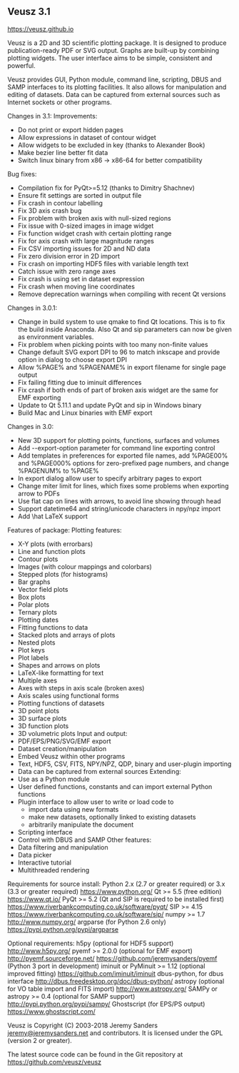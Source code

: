 Veusz 3.1
---------
https://veusz.github.io

Veusz is a 2D and 3D scientific plotting package.  It is designed to
produce publication-ready PDF or SVG output. Graphs are built-up by
combining plotting widgets. The user interface aims to be simple,
consistent and powerful.

Veusz provides GUI, Python module, command line, scripting, DBUS and
SAMP interfaces to its plotting facilities. It also allows for
manipulation and editing of datasets. Data can be captured from
external sources such as Internet sockets or other programs.

Changes in 3.1:
 Improvements:
  * Do not print or export hidden pages
  * Allow expressions in dataset of contour widget
  * Allow widgets to be excluded in key (thanks to Alexander Book)
  * Make bezier line better fit data
  * Switch linux binary from x86 -> x86-64 for better compatibility

 Bug fixes:
  * Compilation fix for PyQt>=5.12 (thanks to Dimitry Shachnev)
  * Ensure fit settings are sorted in output file
  * Fix crash in contour labelling
  * Fix 3D axis crash bug
  * Fix problem with broken axis with null-sized regions
  * Fix issue with 0-sized images in image widget
  * Fix function widget crash with certain plotting range
  * Fix for axis crash with large magnitude ranges
  * Fix CSV importing issues for 2D and ND data
  * Fix zero division error in 2D import
  * Fix crash on importing HDF5 files with variable length text
  * Catch issue with zero range axes
  * Fix crash is using set in dataset expression
  * Fix crash when moving line coordinates
  * Remove deprecation warnings when compiling with recent Qt versions

Changes in 3.0.1:
 * Change in build system to use qmake to find Qt locations. This is to fix
   the build inside Anaconda. Also Qt and sip parameters can now be given
   as environment variables.
 * Fix problem when picking points with too many non-finite values
 * Change default SVG export DPI to 96 to match inkscape and provide
   option in dialog to choose export DPI
 * Allow %PAGE% and %PAGENAME% in export filename for single page output
 * Fix failing fitting due to iminuit differences
 * Fix crash if both ends of part of broken axis widget are the same for
   EMF exporting
 * Update to Qt 5.11.1 and update PyQt and sip in Windows binary
 * Build Mac and Linux binaries with EMF export

Changes in 3.0:
 * New 3D support for plotting points, functions, surfaces and volumes
 * Add --export-option parameter for command line exporting control
 * Add templates in preferences for exported file names, add %PAGE00% and
   %PAGE000% options for zero-prefixed page numbers, and change %PAGENUM%
   to %PAGE%
 * In export dialog allow user to specify arbitrary pages to export
 * Change miter limit for lines, which fixes some problems when exporting
   arrow to PDFs
 * Use flat cap on lines with arrows, to avoid line showing through head
 * Support datetime64 and string/unicode characters in npy/npz import
 * Add \hat LaTeX support

Features of package:
 Plotting features:
  * X-Y plots (with errorbars)
  * Line and function plots
  * Contour plots
  * Images (with colour mappings and colorbars)
  * Stepped plots (for histograms)
  * Bar graphs
  * Vector field plots
  * Box plots
  * Polar plots
  * Ternary plots
  * Plotting dates
  * Fitting functions to data
  * Stacked plots and arrays of plots
  * Nested plots
  * Plot keys
  * Plot labels
  * Shapes and arrows on plots
  * LaTeX-like formatting for text
  * Multiple axes
  * Axes with steps in axis scale (broken axes)
  * Axis scales using functional forms
  * Plotting functions of datasets
  * 3D point plots
  * 3D surface plots
  * 3D function plots
  * 3D volumetric plots
 Input and output:
  * PDF/EPS/PNG/SVG/EMF export
  * Dataset creation/manipulation
  * Embed Veusz within other programs
  * Text, HDF5, CSV, FITS, NPY/NPZ, QDP, binary and user-plugin importing
  * Data can be captured from external sources
 Extending:
  * Use as a Python module
  * User defined functions, constants and can import external Python functions
  * Plugin interface to allow user to write or load code to
     - import data using new formats
     - make new datasets, optionally linked to existing datasets
     - arbitrarily manipulate the document
  * Scripting interface
  * Control with DBUS and SAMP
 Other features:
  * Data filtering and manipulation
  * Data picker
  * Interactive tutorial
  * Multithreaded rendering

Requirements for source install:
 Python 2.x (2.7 or greater required) or 3.x (3.3 or greater required)
   https://www.python.org/
 Qt >= 5.5 (free edition)
   https://www.qt.io/
 PyQt >= 5.2  (Qt and SIP is required to be installed first)
   https://www.riverbankcomputing.co.uk/software/pyqt/
 SIP >= 4.15
   https://www.riverbankcomputing.co.uk/software/sip/
 numpy >= 1.7
   http://www.numpy.org/
 argparse  (for Python 2.6 only)
   https://pypi.python.org/pypi/argparse

Optional requirements:
 h5py (optional for HDF5 support)
   http://www.h5py.org/
 pyemf >= 2.0.0 (optional for EMF export)
   http://pyemf.sourceforge.net/
   https://github.com/jeremysanders/pyemf (Python 3 port in development)
 iminuit or PyMinuit >= 1.12 (optional improved fitting)
  https://github.com/iminuit/iminuit
 dbus-python, for dbus interface
   http://dbus.freedesktop.org/doc/dbus-python/
 astropy (optional for VO table import and FITS import)
   http://www.astropy.org/
 SAMPy or astropy >= 0.4 (optional for SAMP support)
   http://pypi.python.org/pypi/sampy/
 Ghostscript (for EPS/PS output)
   https://www.ghostscript.com/

Veusz is Copyright (C) 2003-2018 Jeremy Sanders <jeremy@jeremysanders.net>
 and contributors.
It is licensed under the GPL (version 2 or greater).

The latest source code can be found in the Git repository at
  https://github.com/veusz/veusz
